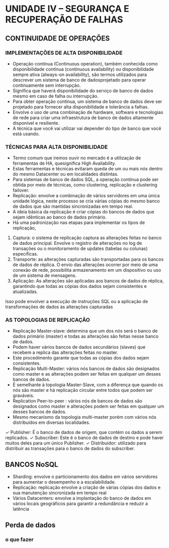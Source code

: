 # UNIDADE IV – SEGURANÇA E RECUPERAÇÃO DE FALHAS

## CONTINUIDADE DE OPERAÇÕES

### IMPLEMENTAÇÕES DE ALTA DISPONIBILIDADE

- Operação contínua (Continuous operation), também conhecida como disponibilidade contínua (continuous availability) ou disponibilidade sempre ativa (always-on availability), são termos utilizados para descrever um sistema de banco de dadosprojetado para operar continuamente sem interrupção.
- Significa que haverá disponibilidade do serviço de banco de dados mesmo em caso de falha ou interrupção.
- Para obter operação contínua, um sistema de banco de dados deve ser projetado para fornecer alta disponibilidade e tolerância a falhas.
- Envolve o uso de uma combinação de hardware, software e tecnologias de rede para criar uma infraestrutura de banco de dados altamente disponível e resiliente.
- A técnica que você vai utilizar vai depender do tipo de banco que você está usando.

### TÉCNICAS PARA ALTA DISPONIBILIDADE

- Termo comum que iremos ouvir no mercado é a utilização de ferramentas de HA, quesignifica High Availability.
- Estas ferramentas e técnicas evitaram queda de um ou mais nós dentro do mesmo Datacenter ou em localidades distintas.
- Para sistemas de banco de dados SQL, a operação contínua pode ser obtida por meio de técnicas, como clustering, replicação e clustering failover.
- Replicação: envolve a combinação de vários servidores em uma única unidade lógica, neste processo se cria várias cópias do mesmo banco de dados que são mantidas sincronizadas em tempo real.
- A ideia básica da replicação é criar cópias do bancos de dados que sejam idênticas ao banco de dados primário.
- Há uma padronização nas etapas para implementar os tipos de replicação,

1. Captura: o sistema de replicação captura as alterações feitas no banco de dados principal. Envolve o registro de alterações no log de transações ou o monitoramento de updates (tabelas ou colunas) específicas.
2. Transporte: as alterações capturadas são transportadas para os bancos de dados de réplica. O envio das alterações ocorrer por meio de uma conexão de rede, possibilita armazenamento em um dispositivo ou uso de um sistema de mensagens.
3. Aplicação: As alterações são aplicadas aos bancos de dados de réplica, garantindo que todas as cópias dos dados sejam consistentes e atualizadas.

Isso pode envolver a execução de instruções SQL ou a aplicação de transformações de dados às alterações capturadas

### AS TOPOLOGIAS DE REPLICAÇÃO

- Replicação Master-slave: determina que um dos nós será o banco de dados primário (master) e todas as alterações são feitas nesse banco de dados.
- Podem haver vários bancos de dados secundários (slaves) que recebem a replica das alterações feitas no master.
- Este procedimento garante que todas as cópias dos dados sejam consistentes.
- Replicação Multi-Master: vários nós bancos de dados são designados como master e as alterações podem ser feitas em qualquer um desses bancos de dados.
- É semelhante à topologia Master-Slave, com a diferença que quando os nós são master e há replicação circular entre todos que podem ser graváveis.
- Replication Peer-to-peer : vários nós de bancos de dados são designados como master e alterações podem ser feitas em qualquer um desses bancos de dados.
-  Mesmo mecanismo da topologia multi-master porém com vários nós distribuídos em diversas localidades.

✓ Publisher: É o banco de dados de origem, que contém os dados a serem replicados.
✓ Subscriber: Este é o banco de dados de destino e pode haver muitos deles para um único Publisher.
✓ Distribuidor: utilizado para distribuir as transações para o banco de dados do subscriber.

## BANCOS NoSQL

-  Sharding: envolve o particionamento dos dados em vários servidores para aumentar o desempenho e a escalabilidade.
- Replicação: replicação envolve a criação de várias cópias dos dados e sua manutenção sincronizada em tempo real
- Vários Datacenters: envolve a implantação do banco de dados em vários locais geográficos para garantir a redundância e reduzir a latência

## Perda de dados

### o que fazer
